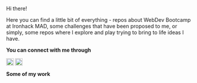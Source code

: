 Hi there! 

Here you can find a little bit of everything - repos about WebDev Bootcamp at Ironhack MAD, some challenges that have been proposed to me, or simply, some repos where I explore and play trying to bring to life ideas I have.

**You can connect with me through**

<a href="https://www.linkedin.com/in/clara-pardo/" target="blank"><img align="center" src="https://res.cloudinary.com/clarapardo/image/upload/v1653812043/38669_mmos0y.png" alt="LinkedIn" height="20" width="20" /></a>
<a href="mailto:cpardonistal@gmail.com" target="blank"><img align="center" src="https://res.cloudinary.com/clarapardo/image/upload/v1653812203/download-letter-email-round-black-icon-png-11637141030uylbjqjjtf_xydxx0.png" alt="E-amil" height="20" width="20" /></a>


**Some of my work**



